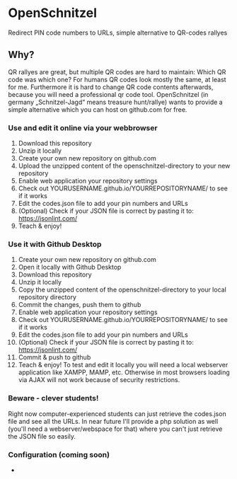 # OpenSchnitzel
Redirect PIN code numbers to URLs, simple alternative to QR-codes rallyes

## Why?

QR rallyes are great, but multiple QR codes are hard to maintain: Which QR code was which one? For humans QR codes look mostly the same, at least for me. Furthermore it is hard to change QR code contents afterwards, because you will need a professional qr code tool. 
OpenSchnitzel (in germany „Schnitzel-Jagd“ means treasure hunt/rallye) wants to provide a simple alternative which you can host on github.com for free. 

### Use and edit it online via your webbrowser
1. Download this repository
2. Unzip it locally
3. Create your own new repository on github.com
4. Upload the unzipped content of the openschnitzel-directory to your new repository
5. Enable web application your repository settings
6. Check out YOURUSERNAME.github.io/YOURREPOSITORYNAME/ to see if it works
7. Edit the codes.json file to add your pin numbers and URLs
8. (Optional) Check if your JSON file is correct by pasting it to: https://jsonlint.com/
9. Teach & enjoy!

### Use it with Github Desktop
1. Create your own new repository on github.com
2. Open it locally with Github Desktop
3. Download this repository
4. Unzip it locally
5. Copy the unzipped content of the openschnitzel-directory to your local repository directory
6. Commit the changes, push them to github
7. Enable web application your repository settings
8. Check out YOURUSERNAME.github.io/YOURREPOSITORYNAME/ to see if it works
9. Edit the codes.json file to add your pin numbers and URLs
10. (Optional) Check if your JSON file is correct by pasting it to: https://jsonlint.com/
11. Commit & push to github
12. Teach & enjoy!
To test and edit it locally you will need a local webserver application like XAMPP, MAMP, etc. Otherwise in most browsers loading via AJAX will not work because of security restrictions.

### Beware - clever students! 
Right now computer-experienced students can just retrieve the codes.json file and see all the URLs. In near future I'll provide a php solution as well (you'll need a webserver/webspace for that) where you can't just retrieve the JSON file so easily. 

### Configuration (coming soon)
- 

